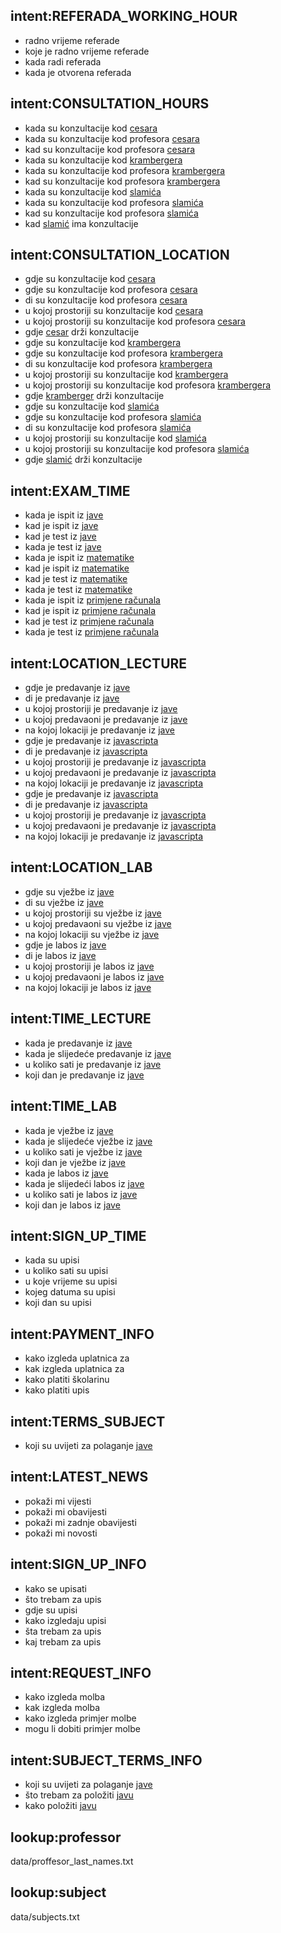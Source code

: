 ## intent:REFERADA_WORKING_HOUR
- radno vrijeme referade
- koje je radno vrijeme referade
- kada radi referada
- kada je otvorena referada

## intent:CONSULTATION_HOURS
- kada su konzultacije kod [cesara](professor)
- kada su konzultacije kod profesora [cesara](professor)
- kad su konzultacije kod profesora [cesara](professor)
- kada su konzultacije kod [krambergera](professor)
- kada su konzultacije kod profesora [krambergera](professor)
- kad su konzultacije kod profesora [krambergera](professor)
- kada su konzultacije kod [slamića](professor)
- kada su konzultacije kod profesora [slamića](professor)
- kad su konzultacije kod profesora [slamića](professor)
- kad [slamić](professor) ima konzultacije

## intent:CONSULTATION_LOCATION
- gdje su konzultacije kod [cesara](professor)
- gdje su konzultacije kod profesora [cesara](professor)
- di su konzultacije kod profesora [cesara](professor)
- u kojoj prostoriji su konzultacije kod [cesara](professor)
- u kojoj prostoriji su konzultacije kod profesora [cesara](professor)
- gdje [cesar](professor) drži konzultacije
- gdje su konzultacije kod [krambergera](professor)
- gdje su konzultacije kod profesora [krambergera](professor)
- di su konzultacije kod profesora [krambergera](professor)
- u kojoj prostoriji su konzultacije kod [krambergera](professor)
- u kojoj prostoriji su konzultacije kod profesora [krambergera](professor)
- gdje [kramberger](professor) drži konzultacije
- gdje su konzultacije kod [slamića](professor)
- gdje su konzultacije kod profesora [slamića](professor)
- di su konzultacije kod profesora [slamića](professor)
- u kojoj prostoriji su konzultacije kod [slamića](professor)
- u kojoj prostoriji su konzultacije kod profesora [slamića](professor)
- gdje [slamić](professor) drži konzultacije

## intent:EXAM_TIME
- kada je ispit iz [jave](subject)
- kad je ispit iz [jave](subject)
- kad je test iz [jave](subject)
- kada je test iz [jave](subject)
- kada je ispit iz [matematike](subject)
- kad je ispit iz [matematike](subject)
- kad je test iz [matematike](subject)
- kada je test iz [matematike](subject)
- kada je ispit iz [primjene računala](subject)
- kad je ispit iz [primjene računala](subject)
- kad je test iz [primjene računala](subject)
- kada je test iz [primjene računala](subject)

## intent:LOCATION_LECTURE
- gdje je predavanje iz [jave](subject)
- di je predavanje iz [jave](subject)
- u kojoj prostoriji je predavanje iz [jave](subject)
- u kojoj predavaoni je predavanje iz [jave](subject)
- na kojoj lokaciji je predavanje iz [jave](subject)
- gdje je predavanje iz [javascripta](subject)
- di je predavanje iz [javascripta](subject)
- u kojoj prostoriji je predavanje iz [javascripta](subject)
- u kojoj predavaoni je predavanje iz [javascripta](subject)
- na kojoj lokaciji je predavanje iz [javascripta](subject)
- gdje je predavanje iz [javascripta](subject)
- di je predavanje iz [javascripta](subject)
- u kojoj prostoriji je predavanje iz [javascripta](subject)
- u kojoj predavaoni je predavanje iz [javascripta](subject)
- na kojoj lokaciji je predavanje iz [javascripta](subject)

## intent:LOCATION_LAB
- gdje su vježbe iz [jave](subject)
- di su vježbe iz [jave](subject)
- u kojoj prostoriji su vježbe iz [jave](subject)
- u kojoj predavaoni su vježbe iz [jave](subject)
- na kojoj lokaciji su vježbe iz [jave](subject)
- gdje je labos iz [jave](subject)
- di je labos iz [jave](subject)
- u kojoj prostoriji je labos iz [jave](subject)
- u kojoj predavaoni je labos iz [jave](subject)
- na kojoj lokaciji je labos iz [jave](subject)

## intent:TIME_LECTURE
- kada je predavanje iz [jave](subject)
- kada je slijedeće predavanje iz [jave](subject)
- u koliko sati je predavanje iz [jave](subject)
- koji dan je predavanje iz [jave](subject)

## intent:TIME_LAB
- kada je vježbe iz [jave](subject)
- kada je slijedeće vježbe iz [jave](subject)
- u koliko sati je vježbe iz [jave](subject)
- koji dan je vježbe iz [jave](subject)
- kada je labos iz [jave](subject)
- kada je slijedeći labos iz [jave](subject)
- u koliko sati je labos iz [jave](subject)
- koji dan je labos iz [jave](subject)

## intent:SIGN_UP_TIME
- kada su upisi
- u koliko sati su upisi
- u koje vrijeme su upisi
- kojeg datuma su upisi
- koji dan su upisi

## intent:PAYMENT_INFO
- kako izgleda uplatnica za
- kak izgleda uplatnica  za
- kako platiti školarinu
- kako platiti upis

## intent:TERMS_SUBJECT
- koji su uvijeti za polaganje [jave](subject)

## intent:LATEST_NEWS
- pokaži mi vijesti 
- pokaži mi obavijesti
- pokaži mi zadnje obavijesti
- pokaži mi novosti

## intent:SIGN_UP_INFO
- kako se upisati
- što trebam za upis
- gdje su upisi
- kako izgledaju upisi
- šta trebam za upis
- kaj trebam za upis

## intent:REQUEST_INFO
- kako izgleda molba
- kak izgleda molba
- kako izgleda primjer molbe
- mogu li dobiti primjer molbe

## intent:SUBJECT_TERMS_INFO
- koji su uvijeti za polaganje [jave](subject)
- što trebam za položiti [javu](subject)
- kako položiti [javu](subject)


## lookup:professor
data/proffesor_last_names.txt


## lookup:subject
data/subjects.txt